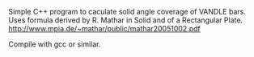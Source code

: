Simple C++ program to caculate solid angle coverage of VANDLE bars.
Uses formula derived by R. Mathar in Solid and of a Rectangular Plate.
http://www.mpia.de/~mathar/public/mathar20051002.pdf

Compile with gcc or similar.
